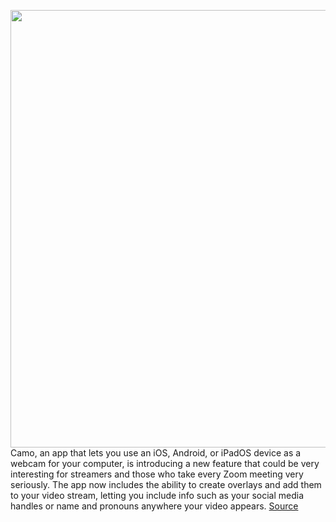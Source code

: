 <img src='https://cdn.vox-cdn.com/thumbor/nwDODWDC_D-M-5GKRH5GkGgtkhM=/0x0:1706x1080/1200x800/filters:focal(717x404:989x676)/cdn.vox-cdn.com/uploads/chorus_image/image/70982109/camo_1.7_cover_pr_2.0.jpg' width='700px' /><br/>
Camo, an app that lets you use an iOS, Android, or iPadOS device as a webcam for your computer, is introducing a new feature that could be very interesting for streamers and those who take every Zoom meeting very seriously. The app now includes the ability to create overlays and add them to your video stream, letting you include info such as your social media handles or name and pronouns anywhere your video appears.
<a href='https://www.theverge.com/2022/6/16/23169694/camo-information-overlays-phone-webcam-app'> Source <a/>